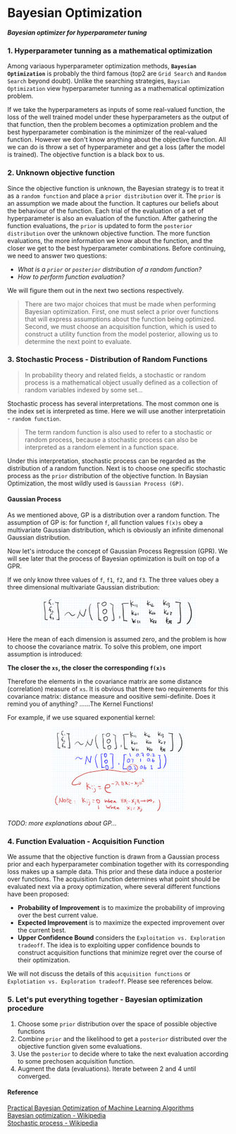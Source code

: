 # Bayesian Optimization
***Bayesian optimizer for hyperparameter tuning***

### 1. Hyperparameter tunning as a mathematical optimization
Among variaous hyperparameter optimization methods, **`Bayesian Optimization`** is probably the third famous (top2 are `Grid Search` and `Random Search` beyond doubt). Unlike the searching strategies, `Baysian Optimization` view hyperparameter tunning as a mathematical optimization problem. 

If we take the hyperparameters as inputs of some real-valued function, the loss of the well trained model under these hyperparameters as the output of that function, then the problem becomes a optimization problem and the best hyperparameter combination is the minimizer of the real-valued function. However we don't know anything about the objective function. All we can do is throw a set of hyperparameter and get a loss (after the model is trained). The objective function is a black box to us.

### 2. Unknown objective function
Since the objective function is unknown, the Bayesian strategy is to treat it as a `random function` and place a `prior distribution` over it. The `prior` is an assumption we made about the function. It captures our beliefs about the behaviour of the function. Each trial of the evaluation of a set of hyperparameter is also an evaluation of the function. After gathering the function evaluations, the `prior` is updated to form the `posterior distribution` over the unknown objective function. The more function evaluations, the more information we know about the function, and the closer we get to the best hyperparameter combinations. Before continuing, we need to answer two questions:

* *What is a `prior` or `posterior` distribution of a random function?*  
* *How to perform function evaluation?*

We will figure them out in the next two sections respectively.

>There are two major choices that must be made when performing Bayesian optimization. First, one must select a prior over functions that will express assumptions about the function being optimized. Second, we must choose an acquisition function, which is used to construct a utility function from the model posterior, allowing us to determine the next point to evaluate.

### 3. Stochastic Process - Distribution of Random Functions
>In probability theory and related fields, a stochastic or random process is a mathematical object usually defined as a collection of random variables indexed by some set...

Stochastic process has several interpretations. The most common one is the index set is interpreted as time. Here we will use another interpretatioin - `random function`. 
>The term random function is also used to refer to a stochastic or random process, because a stochastic process can also be interpreted as a random element in a function space.

Under this interpretation, stochastic process can be regarded as the distribution of a random function. Next is to choose one specific stochastic process as the `prior` distribution of the objective function. In Baysian Optimization, the most wildly used is `Gaussian Process (GP)`. 

#### Gaussian Process
As we mentioned above, GP is a distribution over a random function. The assumption of GP is: for function `f`, all function values `f(x)s` obey a multivariate Gaussian distribution, which is obviously an infinite dimenonal Gaussian distribution.   

Now let's introduce the concept of Gaussian Process Regression (GPR). We will see later that the process of Bayesian optimization is built on top of a GPR.

If we only know three values of `f`, `f1`, `f2`, and `f3`. The three values obey a three dimensional multivariate Gaussian distribution:
<div align="center">
<img src="https://raw.githubusercontent.com/bujingyi/bayesian-optimization/master/image/gpr_1.png" height="70%" width="70%" >
</div>

Here the mean of each dimension is assumed zero, and the problem is how to choose the covariance matrix. To solve this problem, one import assumption is introduced:

**The closer the `xs`, the closer the corresponding `f(x)s`**

Therefore the elements in the covariance matrix are some distance (correlation) measure of `xs`. It is obvious that there two requirements for this covariance matrix: distance measure and oositive semi-definite. Does it remind you of anything? ......The Kernel Functions!

For example, if we use squared exponential kernel:
<div align="center">
<img src="https://raw.githubusercontent.com/bujingyi/bayesian-optimization/master/image/gpr_2.png" height="60%" width="60%" >
</div>



*TODO: more explanations about GP...*  

### 4. Function Evaluation - Acquisition Function
We assume that the objective function is drawn from a Gaussian process prior and each hyperparameter combination together with its corresponding loss makes up a sample data. This prior and these data induce a posterior over functions. The acquisition function determines what point should be evaluated next via a proxy optimization, where several different functions have been proposed:
* **Probability of Improvement** is to maximize the probability of improving over the best current value.
* **Expected Improvement** is to maximize the expected improvement over the current best.
* **Upper Confidence Bound** considers the `Exploitation vs. Exploration tradeoff`. The idea is to exploiting upper confidence bounds to construct acquisition functions that minimize regret over the course of their optimization.

We will not discuss the details of this `acquisition functions` or `Explotiation vs. Exploration tradeoff`. Please see references below.

### 5. Let's put everything together - Bayesian optimization procedure
1. Choose some `prior` distribution over the space of possible objective functions
2. Combine `prior` and the likelihood to get a `posterior` distributed over the objective function given some evaluations.
3. Use the `posterior` to decide where to take the next evaluation according to some prechosen acquisition function.
4. Augment the data (evaluations).
Iterate between 2 and 4 until converged.

#### Reference
[Practical Bayesian Optimization of Machine Learning Algorithms](https://arxiv.org/pdf/1206.2944.pdf)  
[Bayesian optimization - Wikipedia](https://en.wikipedia.org/wiki/Bayesian_optimization)  
[Stochastic process - Wikipedia](https://en.wikipedia.org/wiki/Stochastic_process)
